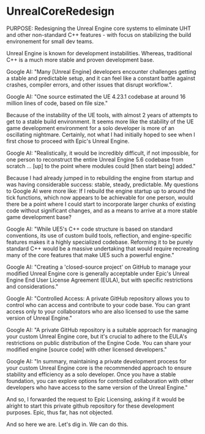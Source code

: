 # UnrealCoreRedesign
PURPOSE: Redesigning the Unreal Engine core systems to eliminate UHT and other non-standard C++ features - with focus on stabilizing the build environement for small dev teams.

Unreal Engine is known for development instabilities.  Whereas, traditional C++ is a much more stable and proven development base.

Google AI: "Many [Unreal Engine] developers encounter challenges getting a stable and predictable setup, and it can feel like a constant battle against crashes, compiler errors, and other issues that disrupt workflow.".

Google AI: "One source estimated the UE 4.23.1 codebase at around 16 million lines of code, based on file size."

Because of the instability of the UE tools, with almost 2 years of attempts to get to a stable build environment. It seems more like the stability of the UE game development environment for a solo developer is more of an oscillating nightmare.  Certainly, not what I had initially hoped to see when I first chose to proceed with Epic's Unreal Engine.

Google AI: "Realistically, it would be incredibly difficult, if not impossible, for one person to reconstruct the entire Unreal Engine 5.6 codebase from scratch ... [up] to the point where modules could [then start being] added."

Because I had already jumped in to rebuilding the engine from startup and was having considerable success: stable, steady, predictable. My questions to Google AI were more like: If I rebuild the engine startup up to around the tick functions, which now appears to be achievable for one person, would there be a point where I could start to incorporate larger chunks of existing code without significant changes, and as a means to arrive at a more stable game development base?

Google AI: "While UE5's C++ code structure is based on standard conventions, its use of custom build tools, reflection, and engine-specific features makes it a highly specialized codebase. Reforming it to be purely standard C++ would be a massive undertaking that would require recreating many of the core features that make UE5 such a powerful engine."

Google AI: "Creating a 'closed-source project' on GitHub to manage your modified Unreal Engine core is generally acceptable under Epic's Unreal Engine End User License Agreement (EULA), but with specific restrictions and considerations."

Google AI: "Controlled Access: A private GitHub repository allows you to control who can access and contribute to your code base. You can grant access only to your collaborators who are also licensed to use the same version of Unreal Engine."

Google AI: "A private GitHub repository is a suitable approach for managing your custom Unreal Engine core, but it's crucial to adhere to the EULA's restrictions on public distribution of the Engine Code. You can share your modified engine [source code] with other licensed developers."

Google AI: "In summary, maintaining a private development process for your custom Unreal Engine core is the recommended approach to ensure stability and efficiency as a solo developer. Once you have a stable foundation, you can explore options for controlled collaboration with other developers who have access to the same version of the Unreal Engine."

And so, I forwarded the request to Epic Licensing, asking if it would be alright to start this private github repository for these development purposes.  Epic, thus far, has not objected.

And so here we are.  Let's dig in.  We can do this.
